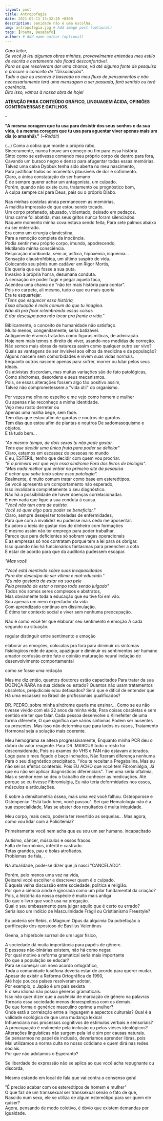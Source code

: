 ```yaml
---
layout: post
title: Antropofagia
date: 2021-02-11 13:32:20 +0300
description: Sanidade não é uma escolha.
img: antropofagia.jpg # Add image post (optional)
tags: [Poema, Desabafo]
author: # Add name author (optional)
---
```

<p><i>Caro leitor,<br>
Se você já leu algumas obras minhas, provavelmente entendeu meu estilo de escrita e certamente não ficará desconfortável.<br>
Para os que resolveram dar uma chance, vá até alguma fonte de pesquisa e procure o conceito de "Dissociação".<br>
Tudo o que eu escrevo é baseado no meu fluxo de pensamentos e não necessariamente terá uma mensagem a ser passada, fará sentido ou terá coerência.<br>
Dito isso, vamos à nossa obra de hoje!</i></p>

<p><b>ATENÇÃO PARA CONTEÚDO GRÁFICO, LINGUAGEM ÁCIDA, OPINIÕES CONTROVERSAS E GATILHOS.</b></p>
<p>-</p>

<p><b>"A mesma coragem que tu usa para desistir dos seus sonhos e da sua vida, é a mesma coragem que tu usa para aguentar viver apenas mais um dia (o amanhã)."</b><i> (~Reddit)</i></p>

<p>(...) Como a cobra que morde o próprio rabo, <br>
Sinceramente, nunca houve um começo ou fim para essa história.<br>
Sinto como se estivesse comendo meu próprio corpo de dentro para fora,<br>
Cavando um buraco negro e denso para afugentar todas essas memórias.<br>
Talvez uma caixa Dybbuk tenha sido aberta no meu nascimento,<br>
Para justificar todos os momentos plausíveis de dor e sofrimento.<br>
Claro, a única constatação do ser humano<br>
É de sempre querer achar um antagonista, um culpado.<br>
Porém, quando não existe cura, tratamento ou prognóstico bom,<br>
A culpa sempre cai para Deus, pais ou o próprio Diabo.</p>

<p>Nas minhas costelas ainda permanecem as memórias,<br>
A maldita impressão de que estou sendo tocado.<br>
Um corpo profanado, abusado, violentado, deixado em pedaços.<br>
Uma carne foi abatida, mas seus gritos nunca foram silenciados.<br>
Naquele momento minha cova estava sendo feita,<bt>
Para sete palmos abaixo eu ser enterrado.<br>
Era como um cirurgia clandestina,<br>
Para a remoção completa da inocência.<br>
Podia sentir meu próprio corpo, imundo, apodrecendo,<br>
Mutilando minha consciência.<br>
Respiração moribunda, sem ar, asfixia, hipoxemia, isquemia...<br>
Sensação claustrofóbica, um último suspiro de vida.<br>
Colocando seu pênis num cadáver em Rigor Mortis,<br>
Ele queria que eu fosse a sua puta.<br>
Invasivo à própria honra, desumana conduta.<br>
A sensação de poder fugir e pegar aquela faca,<br>
Acendeu uma chama de "não ter mais história para contar".<br>
Pois no carpete, ali mesmo, tudo o que eu mais queria<br> 
Era te esquartejar.<br>
<i>"Tens que esquecer essa história,<br>
Essa situação é mais comum do que tu imagina.<br>
Não dá pra ficar relembrando essas coisas<br>
E dar desculpa para não tocar pra frente a vida."</i></p>

<p>Biblicamente, o conceito de humanidade não satisfaço.<br>
Muito menos, congenitamente, seria batizável.<br>
Antigamente éramos tratados como figuras míticas, de admiração.<br>
Hoje nem mais temos o direito de viver, usando-nos medidas de correção.<br>
Não somos mais obras da natureza assim como qualquer outro ser vivo?<br>
Quais as vantagens de ser invisível aos olhos da medicina e da população?<br>
Alguns nascem sem comorbidades e vivem suas vidas normais.<br>
Enquanto outros nascem apenas para sofrer, morrer ou lutar pelos seus ideais.<br>
Os ativistas discordam, mas muitas variações são de fato patológicas,<br> 
Como síndromes, desordens e seus mecanismos.<br>
Pois, se essas alterações fossem algo tão positivo assim,<br>
Talvez não comprometessem a "vida útil" do organismo.</p>

<p>Por vezes me olho no espelho e me vejo como homem e mulher<br>
Ou apenas não reconheço a minha identidade.<br>
Vejo meu rosto derreter ou<br>
Apenas uma malha bege, sem face.<br>
Tem dias que estou afim de garotas e noutros de garotos.<br>
Tem dias que estou afim de plantas e noutros  
De sadomasoquismo e objetos.<br>
E tá tudo bem...</p>

<p><i>"Ao mesmo tempo, de dois sexos tu não pode gostar.<br>
Tens que decidir uma única fruta para poder se deliciar"</i><br>
Claro, estamos em escassez de pessoas no mundo<br>
E eu, ESTÉRIL, tenho que decidir com quem vou procriar.<br>
<i>"É a primeira vez que vejo essa síndrome
Fora dos livros de biologia".<br>
"Mas nada melhor que entrar no primeiro site da pesquisa<br>
E achar que sabe tudo sobre essa patologia".</i><br>
Realmente, é muito comum tratar como base em estereótipos.<br>
Se você apresenta um comportamento não esperado,<br>
Isso invalidaria completamente o seu diagnóstico.<br>
Não há a possibilidade de haver doenças correlacionadas<br>
E nem nada que ligue a sua conduta à causa.<br>
<i>"Você não tem cara de autista.<br>
Você só quer algo para poder se beneficiar."</i><br>
Claro, sempre desejei ter toneladas de enfermidades,<br>
Para que com a invalidez eu pudesse mais cedo me aposentar.<br>
Eu adoro a ideia de gastar rios de dinheiro com formações<br>
E mesmo assim não ter emprego para poder trabalhar.<br>
Parece que para deficientes só sobram vagas operacionais<br>
E as empresas só nos contratam porque tem a lei para os obrigar.<br>
Isso quando não há funcionários fantasmas para preencher a cota<br>
E estar de acordo para que da auditoria pudessem escapar.</p>

<p><i>"Mas você

"Você está mentindo sobre suas incapacidades<br>
Para dar desculpa de ser vítima e mal-educado."<br>
"Eu não gostaria de estar na sua pele<br>
Pela pressão de estar o tempo todo sendo julgado"</i><br>
Todos nós somos seres complexos e abstratos,<br>
Mas obviamente toda a educação que eu tive foi em vão.<br>
Sou apenas um mero expectador da vida<br>
Com aprendizado contínuo em dissimulação.<br>
É ótimo ter contexto social e viver sem nenhuma preocupação.<br>

Não é como você ter que elaborar seu sentimento e emoção
A cada segundo ou situação.


regular distinguir entre sentimento e emoção

elaborar as emoções, colocalas pra fora para diminuir os sintomas fisiologicos
rede de apoio, apaziguar e diminuir os sentimentos
ser humano amador
confusão entre fato e opinião
maturação neural
indução de desenvolvimento comportamental


como se fosse uma redação

Mas me diz então, quantos doutores estão capacitados
Para tratar da sua DOENÇA RARA na sua cidade ou estado?
Quantos não usam tratamentos obsoletos, prejudiciais e/ou defasados?
Será que é difícil de entender que
Há uma escassez no Brasil de profissionais qualificados?

DR. PEDRO, sobre minha síndrome queria me ensinar...
Como se eu não tivesse vivido com ela 22 anos da minha vida,
Para coisas obsoletas e sem sentido ele ter que falar.
Cada pessoa desenvolve o Klinefelter de uma forma diferente,
O que significa que vários sintomas
Podem ser ausentes ou presentes.
Mas isso não determina que para todos os casos,
Tratamento Hormonal seja a solução mais coerente.


Meu hemograma se altera progressivamente,
Enquanto minha PCR deu o dobro do valor reagente.
Para DR. MARCUS todo o resto foi desconsiderado,
Pois os exames do VHS e FAN não estavam alterados.
Logo para o meu fígado e baço inchados,
Não fizeram diferença nenhuma 
Para o seu diagnóstico precipitado.
"Vou te receitar a Pregabalina,
Mas eu não sei os efeitos colaterais.
Pois EU ACHO que você tem Fibromialgia,
Já que eu não sei aplicar diagnósticos diferenciais".
Tive uma séria oftalmia,
Mas o senhor nem se deu o trabalho de conhecer as medicações.
Até porque se eu tivesse Fibromialgia, 
Eu não teria deformidades nos ossos, músculos e articulações.

E sobre a densitometria óssea, mais uma vez você falhou.
Osteoporose e Osteopenia: "Está tudo bem, você passou".
Sei que Hematologia não é a sua especialidade,
Mas se abster dos resultados é muita iniquidade.

Meu corpo, mais cedo, poderia ter revertido as sequelas...
Mas agora, como vou lidar com a Policitemia?




Primeiramente você nem acha que eu sou um ser humano.
incapacitado

Autismo, câncer, músculos e ossos fracos.<br>
Falta de hormônios, infértil e castrado.<br>
Tetas grandes, pau e bolas atrofiados.<br>
Problemas de fala, .</p>

<p>Na atualidade, pode-se dizer que já nasci "CANCELADO".<br>

Porém, pelo menos uma vez na vida,<br> 
Deixarei você escolher e descrever quem é o culpado.<br>
É aquela velha discussão entre sociedade, política e religião.<br>
Por que a ciência ainda é ignorada como um pilar fundamental da criação?<br>
Pois, a história da nossa espécie é muito mais antiga<br>
Do que o livro que você usa na pregação.<br>
Qual o seu embasamento para julgar aquilo que é certo ou errado?<br>
Seria isso um indício de Masculinidade Frágil ou Cristianismo Freestyle?<br>

Eu poderia ser Rebis, o Magnum Opus da alquimia
Da putrefação a purificação dos opostoso de Basilius Valentinus


Geena, a hipérbole surreal de um lugar físico,



<p>A sociedade dá muita importância para papéis de gênero.<br>
E pessoas não-binárias existem, não há como negar.<br>
Por qual motivo a reforma gramatical seria mais importante<br>
Do que a população se educar?<br>
Para se começar um novo acordo ortográfico,<br>
Toda a comunidade lusófona deveria estar de acordo para querer mudar.<br>
Apesar de existir a Reforma Ortográfica de 1990,<br>
Até hoje poucos países resolveram adotar.<br>
Por exemplo, o Japão é um país sexista<br>
E o seu idioma não possui gêneros gramaticais.<br>
Isso não quer dizer que a ausência de marcação de gênero na palavras<br>
Tornaria essa sociedade menos desrespeitosa com os demais.<br>
De que forma o genérico masculino oprime a mulher?<br>
Onde está a correlação entre a linguagem e aspectos culturais?
Qual é a validade ecológica de que uma mudança lexical<br>
Influenciaria nos processos cognitivos de estímulos verbais e sensoriais?<br>
A preocupação é realmente pela inclusão ou pelos viéses ideológicos?<br>
Alterações linguísticas não surgem pela lei e sim por causas naturais.<br>
Se pensarmos no papel de inclusão, deveríamos aprender libras, pois<br>
Mal utilizamos a norma culta no nosso cotidiano e quem dirá nas redes sociais.<br>
Por que não adotamos o Esperanto?</p>

<p>Se liberdade de expressão não se aplica ao que você acha repugnante ou discorda,


Mesmo estando em local de fala que vai contra o consenso geral


"É preciso acabar com os estereótipos de homem e mulher"<br>
O que faz de um transsexual ser transsexual senão o fato de que,<br>
Nascido num sexo, ele se utiliza de algum estereótipo para ser quem ele quiser?<br>
Agora, pensando de modo coletivo, é óbvio que existem demandas por igualdade.

